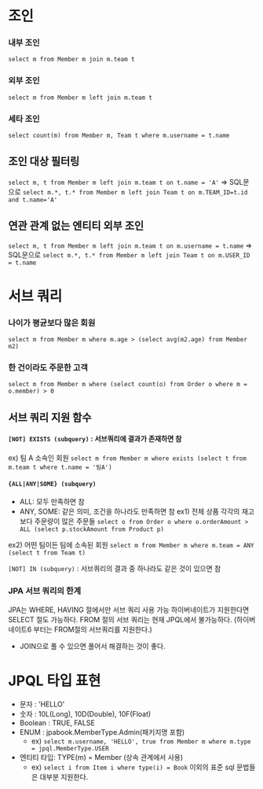 # 조인
### 내부 조인
`select m from Member m join m.team t`
### 외부 조인
`select m from Member m left join m.team t`
### 세타 조인
`select count(m) from Member m, Team t where m.username = t.name`

## 조인 대상 필터링
`select m, t from Member m left join m.team t on t.name = 'A'`
=> SQL문으로 `select m.*, t.* from Member m left join Team t on m.TEAM_ID=t.id and t.name='A'`

## 연관 관계 없는 엔티티 외부 조인
`select m, t from Member m left join m.team t on m.username = t.name`
=> SQL문으로 `select m.*, t.* from Member m left join Team t on m.USER_ID = t.name`

# 서브 쿼리
### 나이가 평균보다 많은 회원
`select m from Member m where m.age > (select avg(m2.age) from Member m2)`
### 한 건이라도 주문한 고객
`select m from Member m where (select count(o) from Order o where m = o.member) > 0`

## 서브 쿼리 지원 함수
#### `[NOT] EXISTS (subquery)` : 서브쿼리에 결과가 존재하면 참
ex) 팀 A 소속인 회원
`select m from Member m where exists (select t from m.team t where t.name = '팀A')`

#### `{ALL|ANY|SOME} (subquery)`  
- ALL: 모두 만족하면 참
- ANY, SOME: 같은 의미, 조건을 하나라도 만족하면 참
ex1) 전체 상품 각각의 재고보다 주문량이 많은 주문들
`select o from Order o where o.orderAmount > ALL (select p.stockAmount from Product p)`

ex2) 어떤 팀이든 팀에 소속된 회원
`select m from Member m where m.team = ANY (select t from Team t)`

`[NOT] IN (subquery)` : 서브쿼리의 결과 중 하나라도 같은 것이 있으면 참

### JPA 서브 쿼리의 한계
JPA는 WHERE, HAVING 절에서만 서브 쿼리 사용 가능
하이버네이트가 지원한다면 SELECT 절도 가능하다.
FROM 절의 서브 쿼리는 현재 JPQL에서 불가능하다. (하이버네이트6 부터는 FROM절의 서브쿼리를 지원한다.)
- JOIN으로 풀 수 있으면 풀어서 해결하는 것이 좋다.

# JPQL 타입 표현
- 문자 : 'HELLO'
- 숫자 : 10L(Long), 10D(Double), 10F(Float)
- Boolean : TRUE, FALSE
- ENUM : jpabook.MemberType.Admin(패키지명 포함)
	- ex) `select m.username, 'HELLO', true from Member m where m.type = jpql.MemberType.USER`
- 엔티티 타입: TYPE(m) = Member (상속 관계에서 사용)
	- ex) `select i from Item i where type(i) = Book`
이외의 표준 sql 문법들은 대부분 지원한다.